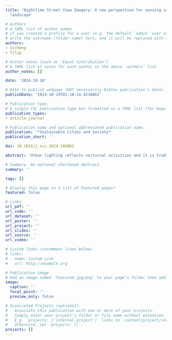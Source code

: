 ```yaml
---
title: 'Nighttime Street View Imagery: A new perspective for sensing urban lighting
  landscape'

# Authors
# A YAML list of author names
# If you created a profile for a user (e.g. the default `admin` user at `content/authors/admin/`), 
# write the username (folder name) here, and it will be replaced with their full name and linked to their profile.
authors:
- zicheng
- filip

# Author notes (such as 'Equal Contribution')
# A YAML list of notes for each author in the above `authors` list
author_notes: []

date: '2024-10-18'

# Date to publish webpage (NOT necessarily Bibtex publication's date).
publishDate: '2024-10-19T01:10:14.923086Z'

# Publication type.
# A single CSL publication type but formatted as a YAML list (for Hugo requirements).
publication_types:
- article-journal

# Publication name and optional abbreviated publication name.
publication: '*Sustainable Cities and Society*'
publication_short: ''

doi: 10.1016/j.scs.2024.105862

abstract: 'Urban lighting reflects nocturnal activities and it is traditionally observed using Nighttime Lights (NTL) satellite imagery. Few studies systematically measure the nightscape from a human perspective. This study brings a new paradigm — urban lighting sensing via Nighttime Street View Imagery (SVI). The paradigm draws on the accomplishments of (daytime) SVI and gives attention to its ignored nighttime counterpart. We put forward this idea by manually collecting 2,831 nighttime SVIs across various urban functional areas in Singapore. We investigated their values by developing a use case for clustering nighttime lighting patterns. To mitigate the scarcity of nighttime SVI, deep learning regression models were trained to predict nighttime brightness based on corresponding daytime SVIs obtained from widely available sources. The results were compared with brightness data derived from satellite imagery, to affirm the novelty and uniqueness of nighttime SVI. As a result, there are 7 lighting patterns within the collected nighttime SVI, distinct in lighted spot features and total brightness. The identified patterns effectively characterize different urban function scenarios. The best trained brightness prediction model performs well in revealing the city-scale lighting landscape. The SVI-predicted brightness shows a distribution similar to the brightness from satellite imagery and complements it in urban areas with complex vertical lighting structures. This study demonstrates the potential of nighttime SVI as a valuable data source for mapping urban lighting and activities, offering advantages over satellite data. The proposed paradigm contributes significantly to cross-modal information mining in urban studies and has potential applications in scenarios such as light pollution mitigation and crime prevention.'

# Summary. An optional shortened abstract.
summary: ''

tags: []

# Display this page in a list of Featured pages?
featured: false

# Links
url_pdf: ''
url_code: ''
url_dataset: ''
url_poster: ''
url_project: ''
url_slides: ''
url_source: ''
url_video: ''

# Custom links (uncomment lines below)
# links:
# - name: Custom Link
#   url: http://example.org

# Publication image
# Add an image named `featured.jpg/png` to your page's folder then add a caption below.
image:
  caption: ''
  focal_point: ''
  preview_only: false

# Associated Projects (optional).
#   Associate this publication with one or more of your projects.
#   Simply enter your project's folder or file name without extension.
#   E.g. `projects: ['internal-project']` links to `content/project/internal-project/index.md`.
#   Otherwise, set `projects: []`.
projects: []
---
```


